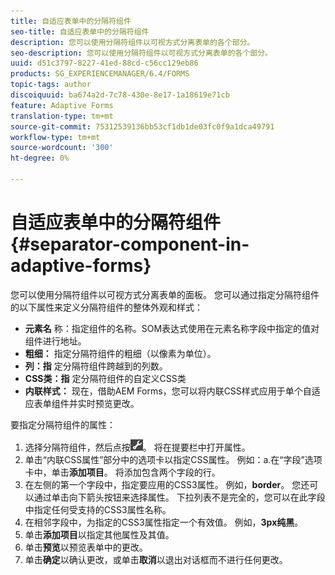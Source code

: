 ```yaml
---
title: 自适应表单中的分隔符组件
seo-title: 自适应表单中的分隔符组件
description: 您可以使用分隔符组件以可视方式分离表单的各个部分。
seo-description: 您可以使用分隔符组件以可视方式分离表单的各个部分。
uuid: d51c3797-8227-41ed-88cd-c56cc129eb86
products: SG_EXPERIENCEMANAGER/6.4/FORMS
topic-tags: author
discoiquuid: ba674a2d-7c78-430e-8e17-1a18619e71cb
feature: Adaptive Forms
translation-type: tm+mt
source-git-commit: 75312539136bb53cf1db1de03fc0f9a1dca49791
workflow-type: tm+mt
source-wordcount: '300'
ht-degree: 0%

---
```



# 自适应表单中的分隔符组件{#separator-component-in-adaptive-forms}

您可以使用分隔符组件以可视方式分离表单的面板。 您可以通过指定分隔符组件的以下属性来定义分隔符组件的整体外观和样式：

* **元素名** 称：指定组件的名称。SOM表达式使用在元素名称字段中指定的值对组件进行地址。
* **粗细：** 指定分隔符组件的粗细（以像素为单位）。
* **列：指** 定分隔符组件跨越到的列数。
* **CSS类：指** 定分隔符组件的自定义CSS类
* **内联样式：** 现在，借助AEM Forms，您可以将内联CSS样式应用于单个自适应表单组件并实时预览更改。

要指定分隔符组件的属性：

1. 选择分隔符组件，然后点按![cmppr](assets/cmppr.png)。 将在提要栏中打开属性。
1. 单击“内联CSS属性”部分中的选项卡以指定CSS属性。 例如：a.在“字段”选项卡中，单击&#x200B;**添加项目**。 将添加包含两个字段的行。
1. 在左侧的第一个字段中，指定要应用的CSS3属性。 例如，**border**。 您还可以通过单击向下箭头按钮来选择属性。 下拉列表不是完全的，您可以在此字段中指定任何受支持的CSS3属性名称。
1. 在相邻字段中，为指定的CSS3属性指定一个有效值。 例如，**3px纯黑**。
1. 单击&#x200B;**添加项目**&#x200B;以指定其他属性及其值。
1. 单击&#x200B;**预览**&#x200B;以预览表单中的更改。
1. 单击&#x200B;**确定**&#x200B;以确认更改，或单击**取消**以退出对话框而不进行任何更改。

